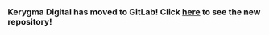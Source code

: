 <p align="center">
    <h3>Kerygma Digital has moved to GitLab! Click <a href="https://gitlab.com/kerygmadigital/meeting-minutes">here</a> to see the new repository!</h3>
</p>
